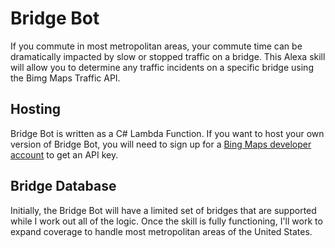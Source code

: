 # Bridge Bot

If you commute in most metropolitan areas, your commute time can be dramatically impacted by slow or stopped traffic on a bridge.  This Alexa skill will allow you to determine any traffic incidents on a specific bridge using the Bimg Maps Traffic API.

## Hosting

Bridge Bot is written as a C# Lambda Function. If you want to host your own version of Bridge Bot, you will need to sign up for a [Bing Maps developer account](https://www.bingmapsportal.com/) to get an API key.

## Bridge Database

Initially, the Bridge Bot will have a limited set of bridges that are supported while I work out all of the logic.  Once the skill is fully functioning, I'll work to expand coverage to handle most metropolitan areas of the United States.